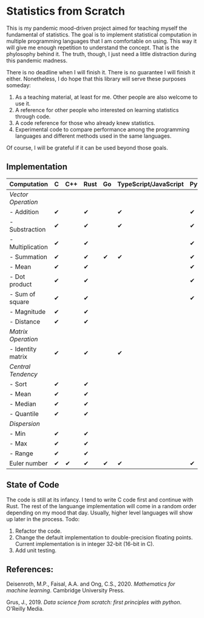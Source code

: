 # Statistics from Scratch
This is my pandemic mood-driven project aimed for teaching myself the fundamental of statistics. The goal is to implement statistical computation in multiple programming languages that I am comfortable on using. This way it will give me enough repetition to understand the concept. That is the phylosophy behind it. The truth, though, I just need a little distraction during this pandemic madness. 

There is no deadline when I will finish it. There is no guarantee I will finish it either. Nonetheless, I do hope that this library will serve these purposes someday:
1. As a teaching material, at least for me. Other people are also welcome to use it. 
2. A reference for other people who interested on learning statistics through code.
3. A code reference for those who already knew statistics.
4. Experimental code to compare performance among the programming languages and different methods used in the same languages.

Of course, I will be grateful if it can be used beyond those goals.

## Implementation
<!-- Need update! -->
|Computation            |   C    | C++   | Rust  | Go    | TypeScript/JavaScript | Python    | Julia | R     |
|-------------------    |----    |------ |-------|-----  |-----------------------|-------    |-------|---    |
|<i>Vector Operation</i>|        |       |       |       |                       |           |       |       |
| - Addition            | ✔      |       |✔     |       | ✔                     | ✔        |       |       |
| - Substraction        |✔       |       |✔     |       |✔                      |✔         |       |       |
| - Multiplication      |✔       |       |✔     |       |                      |✔           |       |       |
| - Summation           |✔       |       |✔     | ✔     | ✔                    |✔          |       |       |
| - Mean                |✔       |       |✔     |        |                      |✔          |       |       |
| - Dot product         |✔       |       |✔     |        |                      |✔          |       |       |
| - Sum of square       |✔       |       |✔     |       |                       |✔          |       |       |
| - Magnitude           |✔       |       |✔      |       |                       |           |       |       |
| - Distance            |✔       |       |✔      |       |                       |           |       |       |
|<i>Matrix Operation</i>|        |       |       |       |                       |           |       |       |
| - Identity matrix     |✔       |       |✔      |       |✔                     |           |       |       |
|<i>Central Tendency</i>|        |       |       |       |                       |           |       |       |
| - Sort                |✔       |       |✔      |       |                       |           |       |       |
| - Mean                |✔       |       |✔      |       |                       |           |       |       |
| - Median              |✔       |       |✔      |       |                       |           |       |       |
| - Quantile            |✔       |       |✔      |       |                       |           |       |       |    
|<i>Dispersion</i>      |        |       |        |       |                       |           |       |       |
| - Min                 |✔       |       |✔      |       |                       |           |       |       |
| - Max                 |✔       |       |✔      |       |                       |           |       |       |
| - Range               |✔       |       |✔      |       |                       |           |       |       |
| Euler number          |✔       |✔      |✔      |✔     |✔                      |✔         |✔      |       |

## State of Code
The code is still at its infancy. I tend to write C code first and continue with Rust. The rest of the languange implementation will come in a random order depending on my mood that day. Usually, higher level languages will show up later in the process. Todo:
1. Refactor the code.
2. Change the default implementation to double-precision floating points. Current implementation is in integer 32-bit (16-bit in C). 
3. Add unit testing.

## References:
Deisenroth, M.P., Faisal, A.A. and Ong, C.S., 2020. <i>Mathematics for machine learning</i>. Cambridge University Press.

Grus, J., 2019. <i>Data science from scratch: first principles with python</i>. O'Reilly Media.

